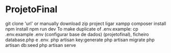 # ProjetoFinal

git clone 'url' or manually download zip project
ligar xampp
composer install
npm install
npm run dev
To make duplicate of .env.example: cp .env.example .env (configurar base de dados) (projetofinal), ficheiro database.php e .env. 
php artisan key:generate
php artisan migrate
php artisan db:seed
php artisan serve
